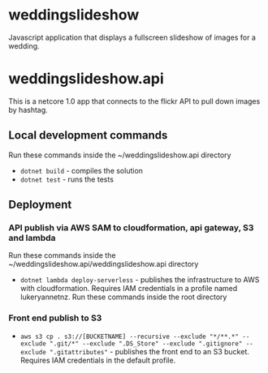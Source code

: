 # weddingslideshow
Javascript application that displays a fullscreen slideshow of images for a wedding.

# weddingslideshow.api
This is a netcore 1.0 app that connects to the flickr API to pull down images by hashtag.

## Local development commands
Run these commands inside the ~/weddingslideshow.api directory
* `dotnet build` - compiles the solution
* `dotnet test` - runs the tests

## Deployment
### API publish via AWS SAM to cloudformation, api gateway, S3 and lambda
Run these commands inside the ~/weddingslideshow.api/weddingslideshow.api directory
* `dotnet lambda deploy-serverless` - publishes the infrastructure to AWS with cloudformation. Requires IAM credentials in a profile named lukeryannetnz.
Run these commands inside the root directory
### Front end publish to S3
* `aws s3 cp . s3://[BUCKETNAME] --recursive --exclude "*/**.*" --exclude ".git/*" --exclude ".DS_Store" --exclude ".gitignore" --exclude ".gitattributes"` - publishes the front end to an S3 bucket. Requires IAM credentials in the default profile.